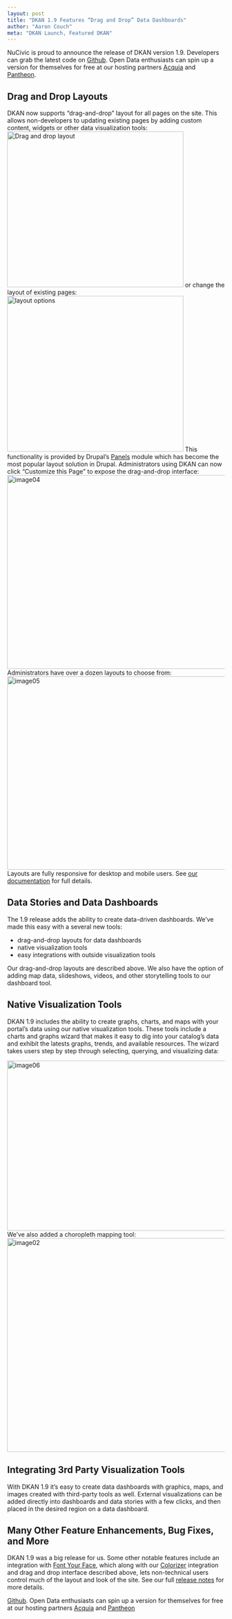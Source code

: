 ```yaml
---
layout: post
title: "DKAN 1.9 Features “Drag and Drop” Data Dashboards"
author: "Aaron Couch"
meta: "DKAN Launch, Featured DKAN"
---
```


NuCivic is proud to announce the release of DKAN version 1.9. Developers can grab the latest code on [Github]. Open Data enthusiasts can spin up a version for themselves for free at our hosting partners [Acquia] and [Pantheon].

Drag and Drop Layouts
---------------------

DKAN now supports “drag-and-drop” layout for all pages on the site. This allows non-developers to updating existing pages by adding custom content, widgets or other data visualization tools:<img src="http://www.nucivic.com/wp-content/uploads/2015/10/image03.gif" alt="Drag and drop layout" class="alignnone wp-image-3327" width="408" height="360" /> or change the layout of existing pages: <img src="http://www.nucivic.com/wp-content/uploads/2015/10/image01.gif" alt="layout options" class="alignnone wp-image-3328" width="408" height="360" /> This functionality is provided by Drupal’s [Panels] module which has become the most popular layout solution in Drupal. Administrators using DKAN can now click “Customize this Page” to expose the drag-and-drop interface: <img src="http://www.nucivic.com/wp-content/uploads/2015/10/image04-1024x651.png" alt="image04" class="alignnone wp-image-3329" width="705" height="448" /> Administrators have over a dozen layouts to choose from: <img src="http://www.nucivic.com/wp-content/uploads/2015/10/image05-1024x651.png" alt="image05" class="alignnone wp-image-3330" width="703" height="447" /> Layouts are fully responsive for desktop and mobile users. See [our documentation] for full details.

Data Stories and Data Dashboards
--------------------------------

The 1.9 release adds the ability to create data-driven dashboards. We’ve made this easy with a several new tools:

-   drag-and-drop layouts for data dashboards
-   native visualization tools
-   easy integrations with outside visualization tools

Our drag-and-drop layouts are described above. We also have the option of adding map data, slideshows, videos, and other storytelling tools to our dashboard tool.

Native Visualization Tools
--------------------------

DKAN 1.9 includes the ability to create graphs, charts, and maps with your portal’s data using our native visualization tools. These tools include a charts and graphs wizard that makes it easy to dig into your catalog’s data and exhibit the latests graphs, trends, and available resources. The wizard takes users step by step through selecting, querying, and visualizing data: 

[<img src="http://www.nucivic.com/wp-content/uploads/2015/10/image06.png" alt="image06" class="alignnone wp-image-3331" width="710" height="393" />] We’ve also added a choropleth mapping tool: [<img src="http://www.nucivic.com/wp-content/uploads/2015/10/image02-1024x757.png" alt="image02" class="alignnone wp-image-3332" width="668" height="494" />]

Integrating 3rd Party Visualization Tools
-----------------------------------------

With DKAN 1.9 it’s easy to create data dashboards with graphics, maps, and images created with third-party tools as well. External visualizations can be added directly into dashboards and data stories with a few clicks, and then placed in the desired region on a data dashboard.

Many Other Feature Enhancements, Bug Fixes, and More
----------------------------------------------------

DKAN 1.9 was a big release for us. Some other notable features include an integration with [Font Your Face], which along with our [Colorizer] integration and drag and drop interface described above, lets non-technical users control much of the layout and look of the site. See our full [release notes] for more details.

  [<img src="http://www.nucivic.com/wp-content/uploads/2015/10/image06.png" alt="image06" class="alignnone wp-image-3331" width="710" height="393" />]: http://www.nucivic.com/wp-content/uploads/2015/10/image06.png
  [<img src="http://www.nucivic.com/wp-content/uploads/2015/10/image02-1024x757.png" alt="image02" class="alignnone wp-image-3332" width="668" height="494" />]: http://www.nucivic.com/wp-content/uploads/2015/10/image02.png
  [Github]. Open Data enthusiasts can spin up a version for themselves for free at our hosting partners [Acquia] and [Pantheon]
  
  
  [Github]: https://github.com/nucivic/dkan
  [Acquia]: https://insight.acquia.com/free?distro=dkantestdrive
  [Pantheon]: https://dashboard.getpantheon.com/products/dkan/spinup
  [Panels]: https://www.drupal.org/project/panels
  [our documentation]: http://docs.getdkan.com/dkan-documentation/dkan-users-guide/customize-dkan-pages-layouts-and-components-using-panels
  [Font Your Face]: https://www.drupal.org/project/fontyourface
  [Colorizer]: http://docs.getdkan.com/dkan-documentation/dkan-users/custom-appearance#Color_scheme
  [release notes]: https://github.com/NuCivic/dkan/releases/tag/7.x-1.9
